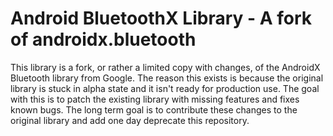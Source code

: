 # Android BluetoothX Library - A fork of androidx.bluetooth

This library is a fork, or rather a limited copy with changes, of the AndroidX Bluetooth library 
from Google. The reason this exists is because the original library is stuck in alpha state and it 
isn't ready for production use. The goal with this is to patch the existing library with missing 
features and fixes known bugs. The long term goal is to contribute these changes to the original 
library and add one day deprecate this repository. 
